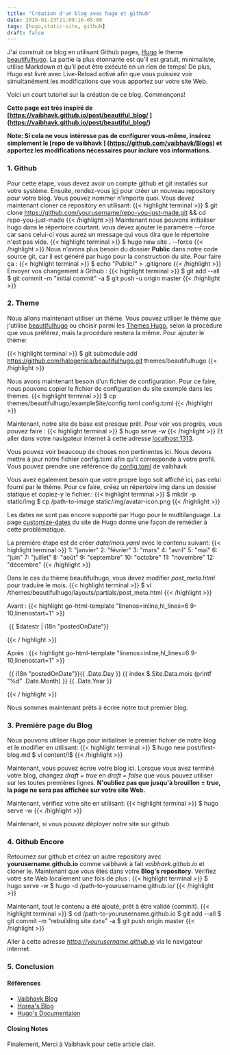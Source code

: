 ```yaml
---
title: "Création d'un blog avec hugo et github"
date: 2019-01-23T21:09:16-05:00
tags: [hugo,static-site, github]
draft: false 
---
```



J'ai construit ce blog en utilisant Github pages, [Hugo](https://gohugo.io) le theme [beautifulhugo](https://themes.gohugo.io/theme/beautifulhugo). La partie la plus étonnante est qu’il est gratuit, minimaliste, utilise Markdown et qu’il peut être exécuté en un rien de temps! De plus, Hugo est livré avec Live-Reload activé afin que vous puissiez voir simultanément les modifications que vous apportez sur votre site Web.

Voici un court tutoriel sur la création de ce blog. Commençons!

**Cette page est très inspiré de [https://vaibhavk.github.io/post/beautiful_blog/ ] (https://vaibhavk.github.io/post/beautiful_blog/)**

**Note: Si cela ne vous intéresse pas de configurer vous-même, insérez simplement le [repo de vaibhavk ] (https://github.com/vaibhavk/Blogs) et apportez les modifications nécessaires pour inclure vos informations.**


### 1. Github
Pour cette étape, vous devez avoir un compte github et git installés sur votre système. Ensuite, rendez-vous [ici](https://github.com/new) pour créer un nouveau repository pour votre blog. Vous pouvez nommer n'importe quoi. Vous devez maintenant cloner ce repository en utilisant:
{{< highlight terminal >}}
$ git clone https://github.com/yourusername/repo-you-just-made.git && cd repo-you-just-made
{{< /highlight >}}
Maintenant nous pouvons initialiser hugo dans le répertoire courtant. vous devez ajouter le paramètre --force car sans celui-ci vous aurez un message qui vous dira que le répertoire n'est pas vide.
{{< highlight terminal >}}
        $ hugo new site . --force
{{< /highlight >}}
Nous n'avons plus besoin du dossier **Public** dans notre code source git, car il est généré par hugo pour la construction du site. Pour faire ça :
{{< highlight terminal >}}
        $ echo "Public/" > .gitignore
{{< /highlight >}}
Envoyer vos changement à Github :
{{< highlight terminal >}}
        $ git add --all
        $ git commit -m "initial commit" -a
        $ git push -u origin master
{{< /highlight >}}

### 2. Theme
Nous allons maintenant utiliser un thème. Vous pouvez utiliser le thème que j'utilise [beautifulhugo](https://themes.gohugo.io/theme/beautifulhugo)  ou choisir parmi les  [Themes Hugo](https://themes.gohugo.io), selon la procédure que vous préférez, mais la procédure restera la même. Pour ajouter le thème:

{{< highlight terminal >}}
  $ git submodule add https://github.com/halogenica/beautifulhugo.git themes/beautifulhugo
{{< /highlight >}}

Nous avons maintenant besoin d’un fichier de configuration. Pour ce faire, nous pouvons copier le fichier de configuration du site exemple dans les thèmes.
{{< highlight terminal >}}
        $ cp themes/beautifulhugo/exampleSite/config.toml config.toml
{{< /highlight >}}

Maintenant, notre site de base est presque prêt. Pour voir vos progrès, vous pouvez faire :
{{< highlight terminal >}}
        $ hugo serve -w
{{< /highlight >}}
Et aller dans votre navigateur internet à cette adresse [localhost:1313](http://localhost:1313).

Vous pouvez voir beaucoup de choses non pertinentes ici. Nous devons mettre à jour notre fichier config.toml afin qu'il corresponde à votre profil. Vous pouvez prendre une référence du  [config.toml](https://gist.github.com/vaibhavk/2b17b4d0839d039fcb3f7837b09855b3) de vaibhavk

Vous avez également besoin que votre propre logo soit affiché ici, pas celui fourni par le thème. Pour ce faire, créez un répertoire img dans un dossier statique et copiez-y le fichier.:
{{< highlight terminal >}}
        $ mkdir -p static/img
        $ cp /path-to-image static/img/avatar-icon.png
{{< /highlight >}}


Les dates ne sont pas encore supporté par Hugo pour le mutltilanguage. La page [customize-dates](https://gohugo.io/content-management/multilingual/#customize-dates)  du site de Hugo donne une façon de remédier à cette problématique.

La première étape est de créer *data/mois.yaml* avec le contenu suivant:
{{< highlight terminal >}}
1: "janvier"
2: "février"
3: "mars"
4: "avril"
5: "mai"
6: "juin"
7: "juillet"
8: "août"
9: "septembre"
10: "octobre"
11: "novembre"
12: "décembre"
{{< /highlight >}}

Dans le cas du thème beautifulhugo, vous devez modifier *post_meta.html* pour traduire le mois.
{{< highlight terminal >}}
        $ vi /themes/beautifulhugo/layouts/partials/post_meta.html
{{< /highlight >}}

Avant :
{{< highlight go-html-template "linenos=inline,hl_lines=6 9-10,linenostart=1"  >}}

  <i class="fas fa-calendar"></i>&nbsp;{{ $datestr | i18n "postedOnDate"}}

{{< / highlight >}}

Après : 
{{< highlight go-html-template "linenos=inline,hl_lines=6 9-10,linenostart=1"  >}}

  <i class="fas fa-calendar"></i>&nbsp;{{ i18n "postedOnDate"}}{{ .Date.Day }} {{ index $.Site.Data.mois (printf "%d" .Date.Month) }} {{ .Date.Year }}

{{< / highlight >}}




Nous sommes maintenant prêts à écrire notre tout premier blog.

### 3. Première page du Blog
Nous pouvons utiliser Hugo pour initialiser le premier fichier de notre blog et le modifier en utilisant:
{{< highlight terminal >}}
        $ hugo new post/first-blog.md
        $ vi content/!$
{{< /highlight >}}

Maintenant, vous pouvez écrire votre blog ici. Lorsque vous avez terminé votre blog, changez _draft = true_ en _draft = false_ que vous pouvez utiliser sur les toutes premières lignes.
**N'oubliez pas que jusqu'à brouillon = true, la page ne sera pas affichée sur votre site Web.**

Maintenant, vérifiez votre site en utilisant:
{{< highlight terminal >}}
        $ hugo serve -w
{{< /highlight >}}

Maintenant, si vous pouvez déployer notre site sur github.

### 4. Github Encore
Retournez sur github et créez un autre repository avec **yourusername.github.io** comme vaibhavk à fait _vaibhavk.github.io_ et cloner le.
Maintenant que vous êtes dans votre **Blog's repository**. Vérifiez votre site Web localement une fois de plus :
{{< highlight terminal >}}
        $ hugo serve -w
        $ hugo -d /path-to-yourusername.github.io/
{{< /highlight >}}

Maintenant, tout le contenu a été ajouté, prêt à être validé (commit).
{{< highlight terminal >}}
        $ cd /path-to-yourusername.github.io
        $ git add --all
        $ git commit -m "rebuilding site `date`" -a
        $ git push origin master
{{< /highlight >}}

Aller à cette adresse _https://yourusername.github.io_ via le navigateur internet.

### 5. Conclusion


#### Références
* [Vaibhavk Blog](https://vaibhavk.github.io/post/beautiful_blog/)
* [Horea's Blog](https://horeaporutiu.github.io/blog/how-to-blog-w/-hugo-and-github-pages/)
* [Hugo's Documentaion](https://gohugo.io/getting-started)

#### Closing Notes
Finalement, Merci à Vaibhavk pour cette article clair.

